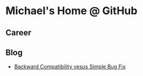 # Michael's Home @ GitHub

## Career
## Blog
* [Backward Compatibility vesus Simple Bug Fix](blog/Backward%20Compatibility%20vs%20Simple%20Bug%20Fix.md)